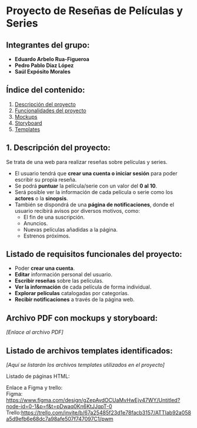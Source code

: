 # Proyecto de Reseñas de Películas y Series

## Integrantes del grupo:
- **Eduardo Arbelo Rua-Figueroa**
- **Pedro Pablo Díaz López**
- **Saúl Expósito Morales**

## Índice del contenido:
1. [Descripción del proyecto](#1-descripción-del-proyecto)
2. [Funcionalidades del proyecto](#2-funcionalidades-del-proyecto)
3. [Mockups](#mockups)
4. [Storyboard](#storyboard)  
5. [Templates](#templates)

## 1. Descripción del proyecto:
Se trata de una web para realizar reseñas sobre películas y series.  

- El usuario tendrá que **crear una cuenta o iniciar sesión** para poder escribir su propia reseña.  
- Se podrá **puntuar** la película/serie con un valor del **0 al 10**.  
- Será posible ver la información de cada película o serie como los **actores** o la **sinopsis**.  
- También se dispondrá de una **página de notificaciones**, donde el usuario recibirá avisos por diversos motivos, como:
  - El fin de una suscripción.
  - Anuncios.
  - Nuevas películas añadidas a la página.
  - Estrenos próximos.  

## Listado de requisitos funcionales del proyecto:
- Poder **crear una cuenta**.  
- **Editar** información personal del usuario.  
- **Escribir reseñas** sobre las películas.  
- **Ver la información** de cada película de forma individual.  
- **Explorar películas** catalogadas por categorías.  
- **Recibir notificaciones** a través de la página web.  

## Archivo PDF con mockups y storyboard:
*[Enlace al archivo PDF]*  

## Listado de archivos templates identificados:
*[Aquí se listarán los archivos templates utilizados en el proyecto]*

Listado de páginas HTML:  

Enlace a Figma y trello:  
  Figma: https://www.figma.com/design/gZepAvdOCUaMvHwEjv47WY/Untitled?node-id=0-1&p=f&t=pDwaq0Kn6KtJJqpT-0  
  Trello:https://trello.com/invite/b/67a25485f23d1e78facb3157/ATTIab92a058a5d9efb6e68dc7a98afe507f747097C1/pwm
